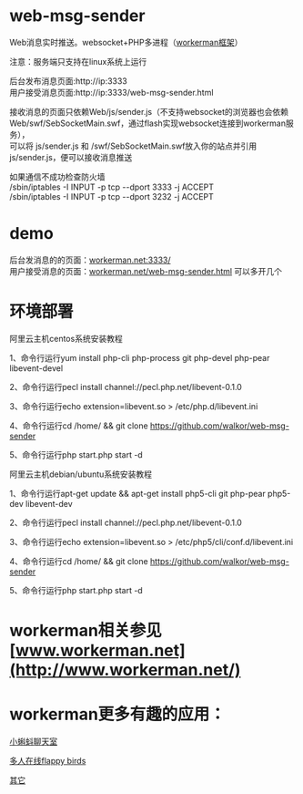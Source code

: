 web-msg-sender
==============

Web消息实时推送。websocket+PHP多进程（[workerman框架](http://www.workerman.net/workerman)）


注意：服务端只支持在linux系统上运行  


后台发布消息页面:http://ip:3333  
用户接受消息页面:http://ip:3333/web-msg-sender.html  

接收消息的页面只依赖Web/js/sender.js（不支持websocket的浏览器也会依赖Web/swf/SebSocketMain.swf，通过flash实现websocket连接到workerman服务），  
可以将 js/sender.js 和 /swf/SebSocketMain.swf放入你的站点并引用 js/sender.js，便可以接收消息推送 


如果通信不成功检查防火墙  
/sbin/iptables -I INPUT -p tcp --dport 3333 -j ACCEPT  
/sbin/iptables -I INPUT -p tcp --dport 3232 -j ACCEPT  

demo  
======

后台发消息的的页面：[workerman.net:3333/](http://workerman.net:3333)    
用户接受消息的页面：[workerman.net/web-msg-sender.html](http://workerman.net/web-msg-sender.html) 可以多开几个    

环境部署
======

阿里云主机centos系统安装教程

1、命令行运行yum install php-cli php-process git php-devel php-pear libevent-devel

2、命令行运行pecl install channel://pecl.php.net/libevent-0.1.0

3、命令行运行echo extension=libevent.so > /etc/php.d/libevent.ini

4、命令行运行cd /home/ && git clone https://github.com/walkor/web-msg-sender

5、命令行运行php start.php start -d


阿里云主机debian/ubuntu系统安装教程

1、命令行运行apt-get update && apt-get install php5-cli git php-pear php5-dev libevent-dev

2、命令行运行pecl install channel://pecl.php.net/libevent-0.1.0

3、命令行运行echo extension=libevent.so > /etc/php5/cli/conf.d/libevent.ini

4、命令行运行cd /home/ && git clone https://github.com/walkor/web-msg-sender

5、命令行运行php start.php start -d


 
workerman相关参见 [www.workerman.net](http://www.workerman.net/)
=================

workerman更多有趣的应用：
=======================

[小蝌蚪聊天室](http://kedou.workerman.net) 

[多人在线flappy birds](http://flap.workerman.net)

[其它](http://www.workerman.net/applications)



